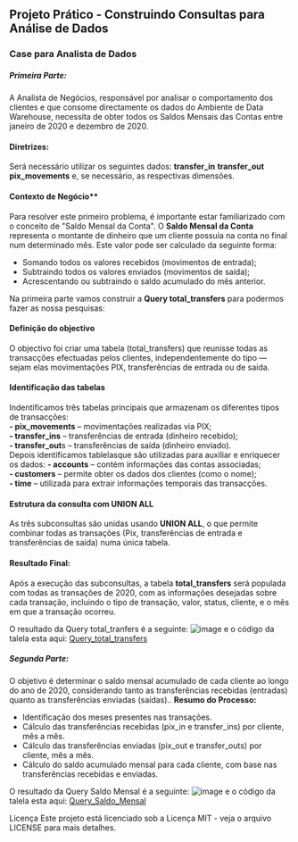  ## Projeto Prático - Construindo Consultas para Análise de Dados
 ### Case para Analista de Dados

##### Primeira Parte:
A Analista de Negócios, responsável por analisar o comportamento dos clientes e que consome directamente os dados do Ambiente de Data Warehouse, necessita de obter todos os Saldos Mensais das Contas entre janeiro de 2020 e dezembro de 2020.

#### Diretrizes:
Será necessário utilizar os seguintes dados:
**transfer_in**
**transfer_out**
**pix_movements**
e, se necessário, as respectivas dimensões.

#### Contexto de Negócio**
Para resolver este primeiro problema, é importante estar familiarizado com o conceito de "Saldo Mensal da Conta".
O **Saldo Mensal da Conta** representa o montante de dinheiro que um cliente possuía na conta no final num determinado mês.
Este valor pode ser calculado da seguinte forma:
 - Somando todos os valores recebidos (movimentos de entrada);
 - Subtraindo todos os valores enviados (movimentos de saída);
 - Acrescentando ou subtraindo o saldo acumulado do mês anterior.

Na primeira parte vamos construir a **Query total_transfers** para podermos fazer as nossa pesquisas:
#### Definição do objectivo
O objectivo foi criar uma tabela (total_transfers) que reunisse todas as transacções efectuadas pelos clientes, independentemente do tipo — sejam elas movimentações PIX, transferências de entrada ou de saída.

#### Identificação das tabelas 
Indentificamos três tabelas principais que armazenam os diferentes tipos de transacções:  
**- pix_movements** – movimentações realizadas via PIX;  
**- transfer_ins** – transferências de entrada (dinheiro recebido);  
**- transfer_out**s – transferências de saída (dinheiro enviado).  
Depois identificamos tablelasque são utilizadas para auxiliar e enriquecer os dados:
**- accounts** – contém informações das contas associadas;   
**- customers** – permite obter os dados dos clientes (como o nome);   
**- time** – utilizada para extrair informações temporais das transacções.   

#### Estrutura da consulta com UNION ALL
As três subconsultas são unidas usando **UNION ALL**, o que permite combinar todas as transações (Pix, transferências de entrada e transferências de saída) numa única tabela.

#### Resultado Final:
Após a execução das subconsultas, a tabela **total_transfers** será populada com todas as transações de 2020, com as informações desejadas sobre cada transação, incluindo o tipo de transação, valor, status, cliente, e o mês em que a transação ocorreu.

O resultado da Query total_tranfers é a seguinte:
![image](https://github.com/user-attachments/assets/71e595f7-b152-4787-9aaf-088b30e7040e)
e o código da talela esta aqui: [Query_total_transfers](script_total_tranfers.sql)

##### Segunda Parte: 
O objetivo é determinar o saldo mensal acumulado de cada cliente ao longo do ano de 2020, considerando tanto as transferências recebidas (entradas) quanto as transferências enviadas (saídas)..
**Resumo do Processo:**
 - Identificação dos meses presentes nas transações.
 - Cálculo das transferências recebidas (pix_in e transfer_ins) por cliente, mês a mês.
 - Cálculo das transferências enviadas (pix_out e transfer_outs) por cliente, mês a mês.
 - Cálculo do saldo acumulado mensal para cada cliente, com base nas transferências recebidas e enviadas.


O resultado da Query Saldo Mensal é a seguinte:
![image](https://github.com/user-attachments/assets/76ed69ef-d63b-485f-a9f0-8453f9c14e39)
e o código da talela esta aqui: [Query_Saldo_Mensal](Respostas.sql)




Licença
Este projeto está licenciado sob a Licença MIT - veja o arquivo LICENSE para mais detalhes.




